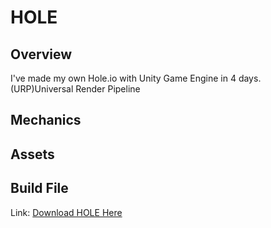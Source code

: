 # HOLE
## Overview
I've made my own Hole.io with Unity Game Engine in 4 days.
(URP)Universal Render Pipeline
## Mechanics
## Assets
## Build File
Link: [Download HOLE Here](https://drive.google.com/file/d/1Qrfejz2-hR4Q-XoelI7lW0_UmB0oPk2-/view?usp=share_link)
